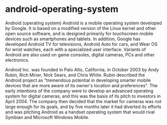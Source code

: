 # android-operating-system
Android (operating system)
Android is a mobile operating system developed by Google. It is based on a modified version of the Linux kernel and other open source software, and is designed primarily for touchscreen mobile devices such as smartphones and tablets. In addition, Google has developed Android TV for televisions, Android Auto for cars, and Wear OS for wrist watches, each with a specialized user interface. Variants of Android are also used on game consoles, digital cameras, PCs and other electronics.

Android Inc. was founded in Palo Alto, California, in October 2003 by Andy Rubin, Rich Miner, Nick Sears, and Chris White. Rubin described the Android project as "tremendous potential in developing smarter mobile devices that are more aware of its owner's location and preferences". The early intentions of the company were to develop an advanced operating system for digital cameras, and this was the basis of its pitch to investors in April 2004. The company then decided that the market for cameras was not large enough for its goals, and by five months later it had diverted its efforts and was pitching Android as a handset operating system that would rival Symbian and Microsoft Windows Mobile.
